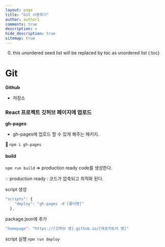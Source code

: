 ```yaml
---
layout: page
title: "Git 사용하기"
author: author1
comments: true
description: >
hide_description: true
sitemap: true
---
```


0. this unordered seed list will be replaced by toc as unordered list 
{:toc}

# Git

**Github**
- 저장소

### React 프로젝트 깃허브 페이지에 업로드
**gh-pages**
- gh-pages에 업로드 할 수 있게 해주는 패키지.

🔧 `npm i gh-pages`

#### build

`npm run build`
=> production ready code를 생성한다.

💡 production ready : 코드가 압축되고 최적화 된다.

script 생성
```js
"scripts": {
    "deploy": "gh-pages -d [폴더명]"
  },
```
package.json에 추가
```js
"homepage": "https://[깃허브 명].github.io/[레포지토리 명]"
```
script 실행
`npm run deploy`